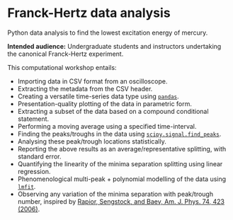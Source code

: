 # Franck-Hertz data analysis
Python data analysis to find the lowest excitation energy of mercury.

**Intended audience:** Undergraduate students and instructors undertaking the canonical Franck-Hertz experiment.

This computational workshop entails:
 * Importing data in CSV format from an oscilloscope.
 * Extracting the metadata from the CSV header.
 * Creating a versatile time-series data type using [`pandas`](https://pandas.pydata.org/).
 * Presentation-quality plotting of the data in parametric form.
 * Extracting a subset of the data based on a compound conditional statement.
 * Performing a moving average using a specified time-interval.
 * Finding the peaks/troughs in the data using [`scipy.signal.find_peaks`](https://docs.scipy.org/doc/scipy/reference/generated/scipy.signal.find_peaks.html).
 * Analysing these peak/trough locations statistically.
 * Reporting the above results as an average/representative splitting, with standard error.
 * Quantifying the linearity of the minima separation splitting using linear regression.
 * Phenomenological multi-peak + polynomial modelling of the data using [`lmfit`](https://lmfit.github.io/lmfit-py/).
 * Observing any variation of the minima separation with peak/trough number, inspired by [Rapior, Sengstock, and Baev, Am. J. Phys. 74, 423 (2006)](https://doi.org/10.1119/1.2174033). 

